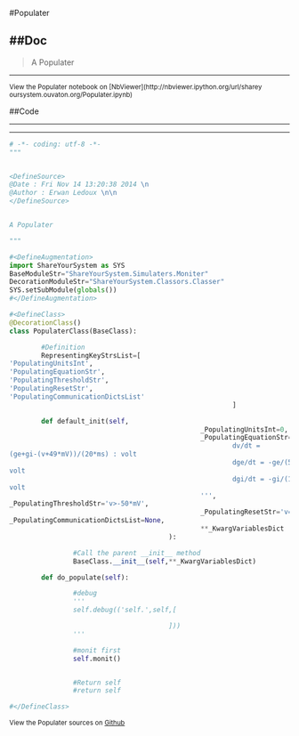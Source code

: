 

<!--
FrozenIsBool False
-->

#Populater

##Doc
----


>
> A Populater
>
>

----

<small>
View the Populater notebook on [NbViewer](http://nbviewer.ipython.org/url/sharey
oursystem.ouvaton.org/Populater.ipynb)
</small>




<!--
FrozenIsBool False
-->

##Code

----

<ClassDocStr>

----

```python
# -*- coding: utf-8 -*-
"""


<DefineSource>
@Date : Fri Nov 14 13:20:38 2014 \n
@Author : Erwan Ledoux \n\n
</DefineSource>


A Populater

"""

#<DefineAugmentation>
import ShareYourSystem as SYS
BaseModuleStr="ShareYourSystem.Simulaters.Moniter"
DecorationModuleStr="ShareYourSystem.Classors.Classer"
SYS.setSubModule(globals())
#</DefineAugmentation>

#<DefineClass>
@DecorationClass()
class PopulaterClass(BaseClass):

        #Definition
        RepresentingKeyStrsList=[
'PopulatingUnitsInt',
'PopulatingEquationStr',
'PopulatingThresholdStr',
'PopulatingResetStr',
'PopulatingCommunicationDictsList'
                                                        ]

        def default_init(self,
                                                _PopulatingUnitsInt=0,
                                                _PopulatingEquationStr='''
                                                        dv/dt =
(ge+gi-(v+49*mV))/(20*ms) : volt
                                                        dge/dt = -ge/(5*ms) :
volt
                                                        dgi/dt = -gi/(10*ms) :
volt
                                                ''',
_PopulatingThresholdStr='v>-50*mV',
                                                _PopulatingResetStr='v=-60*mV',
_PopulatingCommunicationDictsList=None,
                                                **_KwargVariablesDict
                                        ):

                #Call the parent __init__ method
                BaseClass.__init__(self,**_KwargVariablesDict)

        def do_populate(self):

                #debug
                '''
                self.debug(('self.',self,[

                                        ]))
                '''

                #monit first
                self.monit()


                #Return self
                #return self

#</DefineClass>

```

<small>
View the Populater sources on <a href="https://github.com/Ledoux/ShareYourSystem
/tree/master/Pythonlogy/ShareYourSystem/Simulaters/Populater"
target="_blank">Github</a>
</small>


